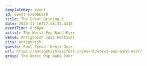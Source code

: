 ```yaml
---
templateKey: event
id: event-CxG9BEzr0
title: The Great Brining 2
date: 2023-11-16T17:58:33.341Z
eventTime: 8:30pm
artist: The Worst Pop Band Ever
venue: Antigonish Jazz Festival
city: Antigonish
guests: Paul Tynan, Kenji Omae
url: https://antigonishjazzfest.ca/event/worst-pop-band-ever/
group: The Worst Pop Band Ever
---
```

